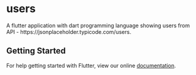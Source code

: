 # users

A flutter application with dart programming language showing users from API - https:&#x2F;&#x2F;jsonplaceholder.typicode.com&#x2F;users.

## Getting Started

For help getting started with Flutter, view our online
[documentation](https://flutter.io/).
